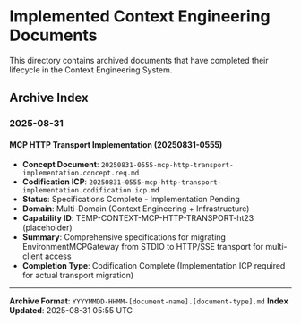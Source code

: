 # Implemented Context Engineering Documents

This directory contains archived documents that have completed their lifecycle in the Context Engineering System.

## Archive Index

### 2025-08-31

#### MCP HTTP Transport Implementation (20250831-0555)
- **Concept Document**: `20250831-0555-mcp-http-transport-implementation.concept.req.md`
- **Codification ICP**: `20250831-0555-mcp-http-transport-implementation.codification.icp.md`
- **Status**: Specifications Complete - Implementation Pending
- **Domain**: Multi-Domain (Context Engineering + Infrastructure)
- **Capability ID**: TEMP-CONTEXT-MCP-HTTP-TRANSPORT-ht23 (placeholder)
- **Summary**: Comprehensive specifications for migrating EnvironmentMCPGateway from STDIO to HTTP/SSE transport for multi-client access
- **Completion Type**: Codification Complete (Implementation ICP required for actual transport migration)

---

**Archive Format**: `YYYYMMDD-HHMM-[document-name].[document-type].md`
**Index Updated**: 2025-08-31 05:55 UTC
